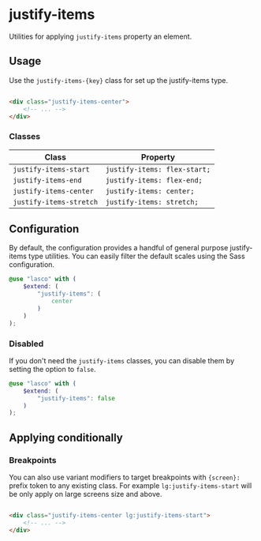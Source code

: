 # justify-items

Utilities for applying `justify-items` property an element.

## Usage

Use the `justify-items-{key}` class for set up the justify-items type.

```html

<div class="justify-items-center">
    <!-- ... -->
</div>
```

### Classes

| Class                   | Property                     |
|-------------------------|------------------------------|
| `justify-items-start`   | `justify-items: flex-start;` |
| `justify-items-end`     | `justify-items: flex-end;`   |
| `justify-items-center`  | `justify-items: center;`     |
| `justify-items-stretch` | `justify-items: stretch;`    |

## Configuration

By default, the configuration provides a handful of general purpose justify-items type utilities. You can easily filter the
default scales using the Sass configuration.

```scss
@use "lasco" with (
    $extend: (
        "justify-items": (
            center
        )
    )
);
```

### Disabled

If you don't need the `justify-items` classes, you can disable them by setting the option to `false`.

```scss
@use "lasco" with (
    $extend: (
        "justify-items": false
    )
);
```

## Applying conditionally

### Breakpoints

You can also use variant modifiers to target breakpoints with `{screen}:` prefix token to any existing class. For
example `lg:justify-items-start` will be only apply on large screens size and above.

```html

<div class="justify-items-center lg:justify-items-start">
    <!-- ... -->
</div>
```

